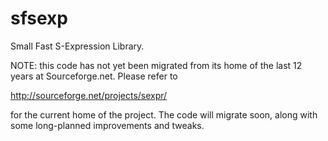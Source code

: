 sfsexp
======

Small Fast S-Expression Library.

NOTE: this code has not yet been migrated from its home of the last 12 years at Sourceforge.net.  Please refer to

http://sourceforge.net/projects/sexpr/

for the current home of the project.  The code will migrate soon, along with some long-planned improvements and tweaks.
